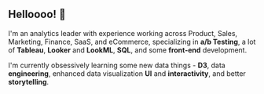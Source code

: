 ## Helloooo! 👋

I'm an analytics leader with experience working across Product, Sales, Marketing, Finance, SaaS, and eCommerce, specializing in **a/b Testing**, a lot of **Tableau**, **Looker** and **LookML**, **SQL**, and some **front-end** development.

I'm currently obsessively learning some new data things - **D3**, data **engineering**, enhanced data visualization **UI** and **interactivity**, and better **storytelling**.

<!--
**memjoh/memjoh** is a ✨ _special_ ✨ repository because its `README.md` (this file) appears on your GitHub profile.

About Me
Technical Skills
Key Projects
Professional Goals
Connect with Me (Links to Social)

Here are some ideas to get you started:

- 🔭 I’m currently working on ...
- 🌱 I’m currently learning ...
- 👯 I’m looking to collaborate on ...
- 🤔 I’m looking for help with ...
- 💬 Ask me about ...
- 📫 How to reach me: ...
- 😄 Pronouns: ...
- ⚡ Fun fact: ...
-->
